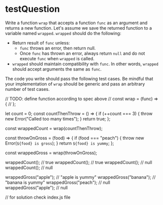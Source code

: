 # testQuestion
Write a function `wrap` that accepts a function `func` as an argument and returns a new function. Let's assume we save the returned function to a variable named `wrapped`. `wrapped` should do the following:

- Return result of `func` unless:
  - `func` throws an error, then return null.
  - Once `func` has thrown an error, always return `null` and do not execute `func` when `wrapped` is called.
- `wrapped` should maintain compatibility with `func`. In other words, `wrapped` should accept arguments the same as `func`.

The code you write should pass the following test cases. Be mindful that your implementation of `wrap` should be generic and pass an arbitrary number of test cases.

// TODO: define function according to spec above
// const wrap = (func) => {
// };

let count = 0;
const countThenThrow = () => {
    if (++count === 3) {
        throw new Error("Called too many times");
    }
    return true;
};

const wrappedCount = wrap(countThenThrow);

const throwOnGross = (food) => {
    if (food === "peach") {
        throw new Error(`${food} is gross`);
    }
    return `${food} is yummy`;
};

const wrappedGross = wrap(throwOnGross);

wrappedCount(); // true
wrappedCount(); // true
wrappedCount(); // null
wrappedCount(); // null

wrappedGross("apple");  // "apple is yummy"
wrappedGross("banana"); // "banana is yummy"
wrappedGross("peach");  // null
wrappedGross("apple");  // null

// for solution check index.js file
